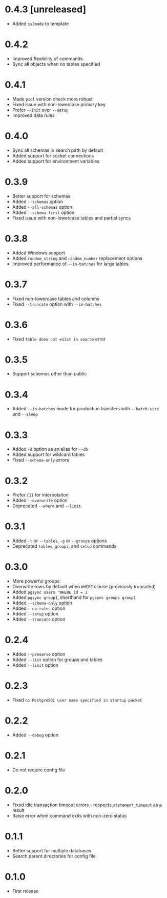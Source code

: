 # 0.4.3 [unreleased]

- Added `sslmode` to template

# 0.4.2

- Improved flexibility of commands
- Sync all objects when no tables specified

# 0.4.1

- Made `psql` version check more robust
- Fixed issue with non-lowercase primary key
- Prefer `--init` over `--setup`
- Improved data rules

# 0.4.0

- Sync all schemas in search path by default
- Added support for socket connections
- Added support for environment variables

# 0.3.9

- Better support for schemas
- Added `--schemas` option
- Added `--all-schemas` option
- Added `--schema-first` option
- Fixed issue with non-lowercase tables and partial syncs

# 0.3.8

- Added Windows support
- Added `random_string` and `random_number` replacement options
- Improved performance of `--in-batches` for large tables

# 0.3.7

- Fixed non-lowercase tables and columns
- Fixed `--truncate` option with `--in-batches`

# 0.3.6

- Fixed `Table does not exist in source` error

# 0.3.5

- Support schemas other than public

# 0.3.4

- Added `--in-batches` mode for production transfers with `--batch-size` and `--sleep`

# 0.3.3

- Added `-d` option as an alias for `--db`
- Added support for wildcard tables
- Fixed `--schema-only` errors

# 0.3.2

- Prefer `{1}` for interpolation
- Added `--overwrite` option
- Deprecated `--where` and `--limit`

# 0.3.1

- Added `-t` or `--tables`, `-g` or `--groups` options
- Deprecated `tables`, `groups`, and `setup` commands

# 0.3.0

- More powerful groups
- Overwrite rows by default when `WHERE` clause (previously truncated)
- Added `pgsync users "WHERE id = 1`
- Added `pgsync group1`, shorthand for `pgsync groups group1`
- Added `--schema-only` option
- Added `--no-rules` option
- Added `--setup` option
- Added `--truncate` option

# 0.2.4

- Added `--preserve` option
- Added `--list` option for groups and tables
- Added `--limit` option

# 0.2.3

- Fixed `no PostgreSQL user name specified in startup packet`

# 0.2.2

- Added `--debug` option

# 0.2.1

- Do not require config file

# 0.2.0

- Fixed idle transaction timeout errors - respects `statement_timeout` as a result
- Raise error when command exits with non-zero status

# 0.1.1

- Better support for multiple databases
- Search parent directories for config file

# 0.1.0

- First release
